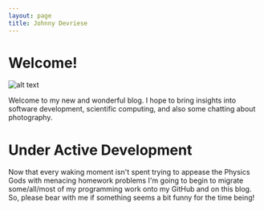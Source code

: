 ```yaml
---
layout: page
title: Johnny Devriese
---
```


# Welcome!

![alt text](https://lh3.googleusercontent.com/QINtyP3CA_fYok4hP8NcVRYmvJCAGwyj6KVXixuBeJgt_ObuRQVRz2oNjo_67dWjixmjc1x6gdACl7I=w1680-h1050-rw-no "Mt. Rainier towering above the trees")

Welcome to my new and wonderful blog.
I hope to bring insights into software development, scientific computing, and also some chatting about photography.


# Under Active Development

Now that every waking moment isn't spent trying to appease the Physics Gods with menacing homework problems
I'm going to begin to migrate some/all/most of my programming work onto my GitHub and on this blog. So, please bear with me if something seems a bit funny for the time being!



<!--
#### Landscape Photography

Mount Rainier is truly a sight to behold. It's a fantastic part of the Seattle skyline on the handful of clear days.


 ~~strike~~

I can write something here

$$
y = mx + b
$$

or I can write something here too?


## Heading Level 2

Lorem ipsum dolor sit amet, consectetur adipisicing elit, sed do eiusmod tempor incididunt ut labore et dolore magna aliqua. Ut enim ad minim veniam, quis nostrud exercitation ullamco laboris nisi ut aliquip ex ea commodo consequat. Duis aute irure dolor in reprehenderit in voluptate velit esse cillum dolore eu fugiat nulla pariatur. Excepteur sint occaecat cupidatat non proident, sunt in culpa qui officia deserunt mollit anim id est laborum.

{% highlight scss %}
  .header {
    font-size: 100px;
  }
{% endhighlight %}

### Heading Level 3

> Lorem ipsum dolor sit amet, consectetur adipisicing elit, sed do eiusmod tempor incididunt ut labore et dolore magna aliqua. Ut enim ad minim veniam, quis nostrud exercitation ullamco laboris.

Lorem ipsum dolor sit amet, consectetur adipisicing elit, sed do eiusmod tempor incididunt ut labore et dolore magna aliqua. Ut enim ad minim veniam, quis nostrud exercitation ullamco laboris nisi ut aliquip ex ea commodo consequat. Duis aute irure dolor in reprehenderit in voluptate velit esse cillum dolore eu fugiat nulla pariatur. Excepteur sint occaecat cupidatat non proident, sunt in culpa qui officia deserunt mollit anim id est laborum.
-->